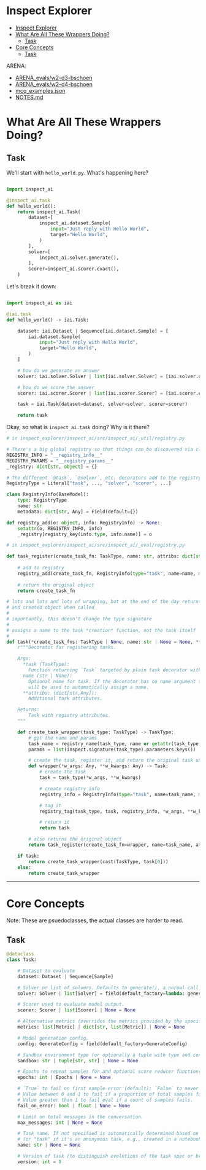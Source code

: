 # Inspect Explorer

- [Inspect Explorer](#inspect-explorer)
- [What Are All These Wrappers Doing?](#what-are-all-these-wrappers-doing)
  - [Task](#task)
- [Core Concepts](#core-concepts)
  - [Task](#task-1)


ARENA:
- [ARENA_evals/w2-d3-bschoen](https://github.com/chloeli-15/ARENA_evals/compare/main...w2-d3-bschoen)
- [ARENA_evals/w2-d4-bschoen](https://github.com/chloeli-15/ARENA_evals/compare/main...w2-d4-bschoen)
- [mcq_examples.json](https://github.com/chloeli-15/ARENA_evals/blob/11b089c38da4efed4964deb33ef0d1beac1bf90e/day1-3_dataset_generation/workspace/mcq_examples.json)
- [NOTES.md](https://github.com/chloeli-15/ARENA_evals/blob/11b089c38da4efed4964deb33ef0d1beac1bf90e/day1-3_dataset_generation/NOTES.md)


# What Are All These Wrappers Doing?

## Task

We'll start with `hello_world.py`. What's happening here?

```python

import inspect_ai

@inspect_ai.task
def hello_world():
    return inspect_ai.Task(
        dataset=[
            inspect_ai.dataset.Sample(
                input="Just reply with Hello World",
                target="Hello World",
            )
        ],
        solver=[
            inspect_ai.solver.generate(),
        ],
        scorer=inspect_ai.scorer.exact(),
    )
```

Let's break it down:

```python

import inspect_ai as iai

@iai.task
def hello_world() -> iai.Task:

    dataset: iai.Dataset | Sequence[iai.dataset.Sample] = [
        iai.dataset.Sample(
            input="Just reply with Hello World",
            target="Hello World",
        )
    ]

    # how do we generate an answer
    solver: iai.solver.Solver | list[iai.solver.Solver] = [iai.solver.generate()]

    # how do we score the answer
    scorer: iai.scorer.Scorer | list[iai.scorer.Scorer] = [iai.scorer.exact()]

    task = iai.Task(dataset=dataset, solver=solver, scorer=scorer)

    return task
```

Okay, so what is `inspect_ai.task` doing? Why is it there?

```python
# in inspect_explorer/inspect_ai/src/inspect_ai/_util/registry.py

# There's a big global registry so that things can be discovered via cli
REGISTRY_INFO = "__registry_info__"
REGISTRY_PARAMS = "__registry_params__"
_registry: dict[str, object] = {}

# The different `@task`, `@solver`, etc. decorators add to the registry
RegistryType = Literal["task", ..., "solver", "scorer", ...]

class RegistryInfo(BaseModel):
    type: RegistryType
    name: str
    metadata: dict[str, Any] = Field(default={})

def registry_add(o: object, info: RegistryInfo) -> None:
    setattr(o, REGISTRY_INFO, info)
    _registry[registry_key(info.type, info.name)] = o

# in inspect_explorer/inspect_ai/src/inspect_ai/_eval/registry.py

def task_register(create_task_fn: TaskType, name: str, attribs: dict[str, Any], params: list[str]) -> TaskType:
    
    # add to registry
    registry_add(create_task_fn, RegistryInfo(type="task", name=name, metadata=dict(attribs=attribs, params=params)))
    
    # return the original object
    return create_task_fn

# lots and lots and lots of wrapping, but at the end of the day returns the original function
# and created object when called
#
# importantly, this doesn't change the type signature
#
# assigns a name to the task *creation* function, not the task itself
#
def task(*create_task_fns: TaskType | None, name: str | None = None, **attribs: Any) -> Any:
    r"""Decorator for registering tasks.

    Args:
      *task (TaskType): 
        Function returning `Task` targeted by plain task decorator without attributes (e.g. `@task`)
      name (str | None):
        Optional name for task. If the decorator has no name argument then the name of the function
        will be used to automatically assign a name.
      **attribs: (dict[str,Any]):
        Additional task attributes.

    Returns:
        Task with registry attributes.
    """

    def create_task_wrapper(task_type: TaskType) -> TaskType:
        # get the name and params
        task_name = registry_name(task_type, name or getattr(task_type, "__name__"))
        params = list(inspect.signature(task_type).parameters.keys())

        # create the task, register it, and return the original task unmodified
        def wrapper(*w_args: Any, **w_kwargs: Any) -> Task:
            # create the task
            task = task_type(*w_args, **w_kwargs)

            # create registry info
            registry_info = RegistryInfo(type="task", name=task_name, metadata=dict(attribs=attribs, params=params))

            # tag it
            registry_tag(task_type, task, registry_info, *w_args, **w_kwargs)

            # return it
            return task

        # also returns the original object
        return task_register(create_task_fn=wrapper, name=task_name, attribs=attribs, params=params)

    if task:
        return create_task_wrapper(cast(TaskType, task[0]))
    else:
        return create_task_wrapper
```






---

# Core Concepts

Note: These are psuedoclasses, the actual classes are harder to read.

## Task

```python
@dataclass
class Task:

    # Dataset to evaluate
    dataset: Dataset | Sequence[Sample]

    # Solver or list of solvers. Defaults to generate(), a normal call to the model.
    solver: Solver | list[Solver] = field(default_factory=lambda: generate())

    # Scorer used to evaluate model output.
    scorer: Scorer | list[Scorer] | None = None

    # Alternative metrics (overrides the metrics provided by the specified scorer).
    metrics: list[Metric] | dict[str, list[Metric]] | None = None

    # Model generation config.
    config: GenerateConfig = field(default_factory=GenerateConfig)

    # Sandbox environment type (or optionally a tuple with type and config file)
    sandbox: str | tuple[str, str] | None = None

    # Epochs to repeat samples for and optional score reducer function(s) used to combine sample scores (defaults to "mean")
    epochs: int | Epochs | None = None

    # `True` to fail on first sample error (default); `False` to never fail on sample errors; 
    # Value between 0 and 1 to fail if a proportion of total samples fails. 
    # Value greater than 1 to fail eval if a count of samples fails.
    fail_on_error: bool | float | None = None

    # Limit on total messages in the conversation.
    max_messages: int | None = None

    # Task name. If not specified is automatically determined based on the name of the task directory 
    # (or "task" if it's an anonymous task, e.g., created in a notebook and passed to eval() directly)
    name: str | None = None

    # Version of task (to distinguish evolutions of the task spec or breaking changes to it)
    version: int = 0
```
